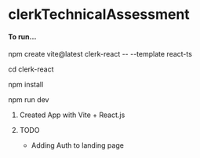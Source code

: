 # clerkTechnicalAssessment

#### To run...

npm create vite@latest clerk-react -- --template react-ts

cd clerk-react

npm install

npm run dev

1. Created App with Vite + React.js

2. TODO
    - Adding Auth to landing page